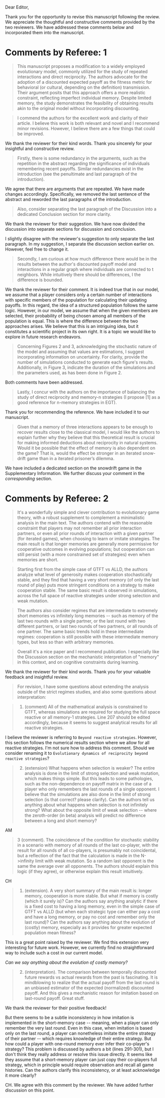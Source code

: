 Dear Editor,

Thank you for the opportunity to revise this manuscript following the review. We
appreciate the thoughtful and constructive comments provided by the two
reviewers. We have addressed these comments below and incorporated them into the
manuscript.

# Comments by Referee: 1

> This manuscript proposes a modification to a widely employed evolutionary model, commonly utilized for the study of repeated interactions and direct reciprocity. The authors advocate for the adoption of a discounted expected payoff as the fitness metric for behavioral (or cultural, depending on the definition) transmission. Their argument posits that this approach offers a more realistic constraint, reflecting imperfect individual memory. Despite limited memory, the study demonstrates the feasibility of obtaining results akin to the original model without incorporating discounting.

> I commend the authors for the excellent work and clarity of their article. I believe this work is both relevant and novel and I recommend minor revisions. However, I believe there are a few things that could be improved. 

We thank the reviewer for their kind words. Thank you sincerely for your insightful and constructive review.

> Firstly, there is some redundancy in the arguments, such as the repetition in the abstract regarding the significance of individuals remembering recent payoffs. Similar redundancies exist in the introduction (see the penultimate and last paragraph of the introduction). 

We agree that there are arguments that are repeated. We have made changes
accordingly. Specifically, we removed the last sentence of the abstract and
reworded the last paragraphs of the introduction.

> Also, consider separating the last paragraph of the Discussion into a dedicated Conclusion section for more clarity.

We thank the reviewer for their suggestion. We have now divided the discussion into separate sections for discussion and conclusion.

I slightly disagree with the reviewer's suggestion to only separate the last
paragraph. In my suggestion, I separate the discussion section earlier on.
However, feel free to change it.

> Secondly, I am curious at how much difference there would be in the results between the author's discounted payoff model and interactions in a regular graph where individuals are connected to t neighbors. While intuitively there should be differences, I the difference is bounded.

We thank the reviewer for their comment. It is indeed true that in our model, we assume that a player considers only a certain number of interactions with specific members of the population for calculating their updating payoffs. In this regard, the idea of a structured population follows the same logic. However, in our model, we assume that when the given members are selected, their probability of being chosen among all members of the population is equal. This is where the difference between the two approaches arises. We believe that this is an intriguing idea, but it constitutes a scientific project in its own right. It is a topic we would like to explore in future research endeavors.


> Concerning Figures 2 and 3, acknowledging the stochastic nature of the model and assuming that values are estimations, I suggest incorporating information on uncertainty. For clarity, provide the number of simulations conducted to generate each figure's results. Additionally, in Figure 3, indicate the duration of the simulations and the parameters used, as has been done in Figure 2.

Both comments have been addressed.

> Lastly, I concur with the authors on the importance of balancing the study of direct reciprocity and memory-n strategies (I propose [1] as a good reference for n-memory strategies in EGT).

Thank you for recommending the reference. We have included it to our manuscript.

>  Given that a memory of three interactions appears to be enough to recover results close to the classical model, I would like the authors to explain further why they believe that this theoretical result is crucial for making informed deductions about reciprocity in natural systems. Would it be possible that the effect of memory is also dependent on the game? That is, would the effect be stronger in an iterated snow-drift game than in a iterated prisoner’s dilemma.

We have included a dedicated section on the snowdrift game in the Supplementary Information. We further discuss your comment in the _corresponding_ section.


# Comments by Referee: 2

> It's a wonderfully simple and clever contribution to evolutionary game theory, with a robust supplement to complement a minimalistic analysis in the main text. The authors contend with the reasonable constraint that players may not remember all prior interaction partners, or even all prior rounds of interaction with a given partner (for iterated games), when choosing to learn or imitate strategies. The main result is that longer memories are generally more permissive for cooperative outcomes in evolving populations; but cooperation can still persist (with a more constrained set of strategies) even when memories are short.

> Starting first from the simple case of GTFT vs ALLD, the authors analyze what level of generosity makes cooperation stochastically stable, and they find that having a very short memory (of only the last round of play) puts more stringent conditions on a strategy to make cooperation stable. The same basic result is observed in simulations, across the full space of reactive strategies under strong selection and weak mutation.

> The authors also consider regimes that are intermediate to extremely short memories vs infinitely long memories -- such as memory of the last two rounds with a single partner, or the last round with two different partners, or last two rounds of two partners, or all rounds of one partner. The same basic trends hold in these intermediate regimes: cooperation is still possible with these intermediate memory types, but less so than with arbitrary memories.

> Overall it's a nice paper and I recommend publication. I especially like the Discussion section on the mechanistic interpretation of "memory" in this context, and on cognitive constraints during learning.

We thank the reviewer for their kind words. Thank you for your valuable feedback and insightful review.

>  For revision, I have some questions about extending the analysis outside of the strict regimes studies, and also some questions about interpretation:

> 1. (comment) All of the mathematical analysis is constrained to GTFT, whereas simulations are required for studying the full space reactive or all memory-1 strategies. Line 207 should be edited accordingly, because it seems to suggest analytical results for all reactive strategies.

I believe the reviewer is referring to `Beyond reactive strategies`. However,
this section follows the numerical results section where we allow for all
reactive strategies. I'm not sure how to address this comment. Should we
consider renaming it to `Evolutionary dynamics of reciprocity beyond reactive strategies`?

> 2. (extension) What happens when selection is weaker? The entire analysis is done in the limit of strong selection and weak mutation, which makes things simple. But this leads to some pathologies, such as the non-dependence on payoff matrix in the case of a player who only remembers the last rounds of a single opponent. I believe that the simulations are also done in the limit of strong selection (is that correct? please clarify).  Can the authors tell us anything about what happens when selection is not infinitely strong?  What about the opposite limit of weak selection -- where the zeroth-order (in beta) analysis will predict no difference between a long and short memory?

AM

> 3 (comment). The coincidence of the condition for stochastic stability in a scenario with memory of all rounds of the last co-player, with the result for all rounds of all co-players, is presumably not coincidental, but a reflection of the fact that the calculation is made in the N->infinity limit with weak mutation. So a random last opponent is the same the average over all opponents.  The authors should explain this logic (if they agree), or otherwise explain this result intuitively.

CH

> 1. (extension). A very short summary of the main result is: longer memory,  cooperation is more stable.  But what if memory is costly (which it surely is)? Can the authors say anything analytic if there is a fixed cost to having a long memory, even in the simple case of GTFT vs ALLD (but when each strategic type can either pay a cost and have a long memory, or pay no cost and remember only the last round)? Can the authors say anything about the evolution of (costly) memory, especially as it provides for greater expected population mean fitness?

This is a great point raised by the reviewer. We find this extension very
interesting for future work. However, we currently find no straightforward way
to include such a cost in our current model.

_Can we say anything about the evolution of costly memory?_

> 2. (interpretation). The comparison between temporally discounted future rewards vs actual rewards from the past is fascinating. It is mindblowing to realize that the actual payoff from the last round is an unbiased estimator of the expected (normalized) discounted payoff. And this gives a mechanistic reason for imitation based on last-round payoff. Great stuff.

We thank the reviewer for their positive feedback!

But there seems to be a subtle inconsistency in how imitation is implemented in the short-memory case -- meaning, when a player can only remember the very last round. Even in this case, when imitation is based only on the last round, a player can nonetheless imitate the entire strategy of their partner -- which requires knowledge of their entire strategy. But how could a player with one-round memory ever infer their co-player's strategy?  This problem is discussed by authors a bit (lines 291-301), but I don't think they really address or resolve this issue directly. It seems like they assume that a short-memory player can just copy their co-players full strategy, which in principle would require observation and recall all game histories. Can the authors clarify this inconsistency, or at least acknowledge it more clearly?

CH. We agree with this comment by the reviewer. We have added further discussion on this point.